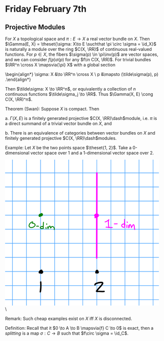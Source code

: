 # Friday February 7th

## Projective Modules

For $X$ a topological space and $\pi:E\to X$ a real vector bundle on $X$.
Then $\Gamma(E, X) = \theset{\sigma: X\to E \suchthat \pi \circ \sigma = \id_X}$ is naturally a module over the ring $C(X, \RR)$ of continuous real-valued functions.
For $p\in X$, the fibers $\sigma(p) \in \pi\inv(p)$ are vector spaces, and we can consider $f(p)\sigma(p)$ for any $f\in C(X, \RR)$.
For trivial bundles $\RR^n \cross X \mapsvia{\pi} X$ with a global section

\begin{align*}
\sigma: X &\to \RR^n \cross X \\
p &\mapsto (\tilde\sigma(p), p)
.\end{align*}

Then $\tilde\sigma: X \to \RR^n$, or equivalently a collection of $n$ continuous functions $\tilde\sigma_j \to \RR$.
Thus $\Gamma(X, E) \cong C(X, \RR)^n$.

Theorem (Swan):
Suppose $X$ is compact. 
Then

a. $\Gamma(X, E)$ is a finitely generated projective $C(X, \RR)\dash$module, i.e. $\pi$ is a direct summand of a trivial vector bundle on $X$, and

b. There is an equivalence of categories between vector bundles on $X$ and finitely generated projective $C(X, \RR)\dash$modules.

Example:
Let $X$ be the two points space $\theset{1, 2}$.
Take a 0-dimensional vector space over $1$ and a 1-dimensional vector space over $2$.

![Image](figures/2020-02-07-11:30.png)\

Remark:
Such cheap examples exist on $X$ iff $X$ is disconnected.

Definition:
Recall that it $0 \to A \to B \mapsvia{f} C \to 0$ is exact, then a *splitting* is a map $\sigma: C\to B$ such that $f\circ \sigma = \id_C$.
